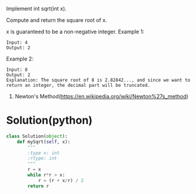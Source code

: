 Implement int sqrt(int x).

Compute and return the square root of x.

x is guaranteed to be a non-negative integer.
Example 1:
```
Input: 4
Output: 2
```
Example 2:
```
Input: 8
Output: 2
Explanation: The square root of 8 is 2.82842..., and since we want to return an integer, the decimal part will be truncated.
```
1. Newton's Method(https://en.wikipedia.org/wiki/Newton%27s_method)
# Solution(python)
```python
class Solution(object):
    def mySqrt(self, x):
        """
        :type x: int
        :rtype: int
        """
        r = x
        while r*r > x:
            r = (r + x/r) / 2
        return r
```
